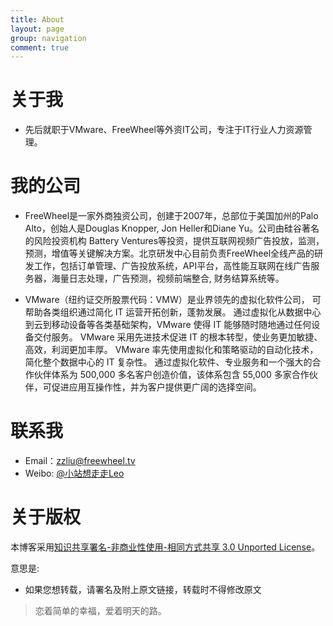 ```yaml
---
title: About
layout: page
group: navigation
comment: true
---
```


# 关于我

- 先后就职于VMware、FreeWheel等外资IT公司，专注于IT行业人力资源管理。

# 我的公司

- FreeWheel是一家外商独资公司，创建于2007年，总部位于美国加州的Palo Alto，创始人是Douglas Knopper, Jon Heller和Diane Yu。公司由硅谷著名的风险投资机构 Battery Ventures等投资，提供互联网视频广告投放，监测，预测，增值等关键解决方案。北京研发中心目前负责FreeWheel全线产品的研发工作，包括订单管理、广告投放系统，API平台，高性能互联网在线广告服务器，海量日志处理，广告预测，视频前端整合, 财务结算系统等。

- VMware（纽约证交所股票代码：VMW）是业界领先的虚拟化软件公司， 可帮助各类组织通过简化 IT 运营开拓创新，蓬勃发展。 通过虚拟化从数据中心到云到移动设备等各类基础架构，VMware 使得 IT 能够随时随地通过任何设备交付服务。 VMware 采用先进技术促进 IT 的根本转型，使业务更加敏捷、高效，利润更加丰厚。 VMware 率先使用虚拟化和策略驱动的自动化技术，简化整个数据中心的 IT 复杂性。 通过虚拟化软件、专业服务和一个强大的合作伙伴体系为 500,000 多名客户创造价值，该体系包含 55,000 多家合作伙伴，可促进应用互操作性，并为客户提供更广阔的选择空间。

# 联系我

- Email：zzliu@freewheel.tv
- Weibo: <a href='http://weibo.com/liuzhanzhong'>@小站想走走Leo</a>

# 关于版权

本博客采用<a href="http://www.creativecommons.org/licenses/by-nc-sa/3.0/cn/deed.zh">知识共享署名-非商业性使用-相同方式共享 3.0 Unported License</a>。

意思是:

* 如果您想转载，请署名及附上原文链接，转载时不得修改原文


>恋着简单的幸福，爱着明天的路。 



